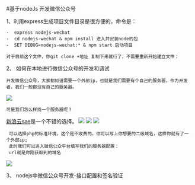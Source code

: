 
#基于nodeJs 开发微信公众号

1、利用express生成项目文件目录是很方便的，命令是：

	-  express nodejs-wechat	
	-  cd nodejs-wechat & npm install 进入并安装node的包 
	-  SET DEBUG=nodejs-wechat:* & npm start 启动项目
	 
	对于目前这个文件，你git clone +地址 复制下来就行了，不需要重新开始建立文件；

2、 如何在本地进行微信公众号的开发和调试
	
    开发微信公众号，大家都知道需要一个外部ip，也就是我们需要有个自己的服务器，作为开发者。我们一般都没有自己的服务器。
   ![](http://i.imgur.com/7s45j3A.png)

  	可是我们怎么样找一个服务器呢？
	
   [新浪云sae](http://www.sinacloud.com/)是一个不错的选择。
![](http://i.imgur.com/i3aebd5.png)
![](http://i.imgur.com/6WpyrAx.png)
![](http://i.imgur.com/zFQ6Mvk.png)

	 可以选择php的标准环境，这个是不收费的。你可以写上你想要的二级域名，这样你就有了一个外部ip;
	 此时我们可以进入微信公众平台填写我们的服务器配置：
	 url就是你刚获取到的域名
 ![](http://i.imgur.com/7s45j3A.png)

3、 nodejs中微信公众号开发-接口配置和签名验证

